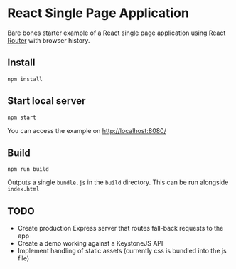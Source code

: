 # React Single Page Application

Bare bones starter example of a [React](http://facebook.github.io/react/) single page application using [React Router](http://rackt.github.io/react-router/) with browser history.

## Install

```
npm install
```

## Start local server

```
npm start
```

You can access the example on [http://localhost:8080/](http://localhost:8080/)

## Build

```
npm run build
```

Outputs a single `bundle.js` in the `build` directory. This can be run alongside `index.html`

## TODO

- Create production Express server that routes fall-back requests to the app
- Create a demo working against a KeystoneJS API
- Implement handling of static assets (currently css is bundled into the js file)
